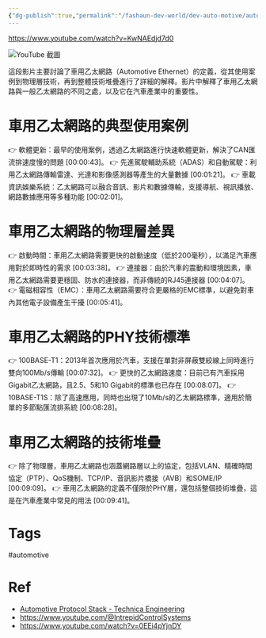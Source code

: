 ```yaml
---
{"dg-publish":true,"permalink":"/fashaun-dev-world/dev-auto-motive/automotive-ethernet/","noteIcon":""}
---
```


https://www.youtube.com/watch?v=KwNAEdjd7d0

![YouTube 截圖](https://img.youtube.com/vi/KwNAEdjd7d0/maxresdefault.jpg)

這段影片主要討論了車用乙太網路（Automotive Ethernet）的定義，從其使用案例到物理層技術，再到整體技術堆疊進行了詳細的解釋。影片中解釋了車用乙太網路與一般乙太網路的不同之處，以及它在汽車產業中的重要性。

# 車用乙太網路的典型使用案例

  👉 軟體更新：最早的使用案例，透過乙太網路進行快速軟體更新，解決了CAN匯流排速度慢的問題 [00:00:43]。
  👉 先進駕駛輔助系統（ADAS）和自動駕駛：利用乙太網路傳輸雷達、光達和影像感測器等產生的大量數據 [00:01:21]。
  👉 車載資訊娛樂系統：乙太網路可以融合音訊、影片和數據傳輸，支援導航、視訊播放、網路數據應用等多種功能 [00:02:01]。

# 車用乙太網路的物理層差異

  👉 啟動時間：車用乙太網路需要更快的啟動速度（低於200毫秒），以滿足汽車應用對於即時性的需求 [00:03:38]。
  👉 連接器：由於汽車的震動和環境因素，車用乙太網路需要更穩固、防水的連接器，而非傳統的RJ45連接器 [00:04:07]。
  👉 電磁相容性（EMC）：車用乙太網路需要符合更嚴格的EMC標準，以避免對車內其他電子設備產生干擾 [00:05:41]。

# 車用乙太網路的PHY技術標準

  👉 100BASE-T1：2013年首次應用於汽車，支援在單對非屏蔽雙絞線上同時進行雙向100Mb/s傳輸 [00:07:32]。
  👉 更快的乙太網路速度：目前已有汽車採用Gigabit乙太網路，且2.5、5和10 Gigabit的標準也已存在 [00:08:07]。
  👉 10BASE-T1S：除了高速應用，同時也出現了10Mb/s的乙太網路標準，適用於簡單的多節點匯流排系統 [00:08:28]。

# 車用乙太網路的技術堆疊

  👉 除了物理層，車用乙太網路也涵蓋網路層以上的協定，包括VLAN、精確時間協定（PTP）、QoS機制、TCP/IP、音訊影片橋接（AVB）和SOME/IP [00:09:09]。
  👉 車用乙太網路的定義不僅限於PHY層，還包括整個技術堆疊，這是在汽車產業中常見的用法 [00:09:41]。


# Tags
#automotive
# Ref
- [Automotive Protocol Stack - Technica Engineering](https://www.youtube.com/watch?v=d1CRKS5sy5c)
- https://www.youtube.com/@IntrepidControlSystems
- https://www.youtube.com/watch?v=0EEi4pYjnDY